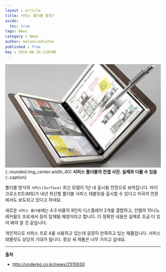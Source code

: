 ```yaml
---
layout : article
title: 서피스 폴더블 등장?
aside:
  toc: true
tags: News
category : News
author: melonicedlatte
published : True
key : 2019-06-26-210700
---
```


![image](/assets/images/201906/surface_folderable.jpg){:.rounded.img_center.width_40}
**서피스 폴더블의 컨셉 사진. 실제와 다를 수 있음**{:.caption}

폴더블 방식의 `서피스(Surface)` 최신 모델이 1년 내 출시될 전망으로 보여집니다. 마이크로소프트(MS)가 내년 최신형 폴더블 서피스 태블릿을 출시할 수 있다고 미국의 언론에서도 보도되고 있다고 하네요. 

새로운 `서피스 폴더블`에는 4:3 비율의 9인치 디스플레이  2개를 결합하고, 인텔의 10나노 레커필드 프로세서 등이 탑재될 예정이라고 합니다. 더 정확한 내용은 실제로 조금 더 있어 봐야 알 것 같습니다.

개인적으로 서피스 프로 4를 사용하고 있는데 굉장히 만족하고 있는 제품입니다. 서피스 태블릿도 상당히 기대가 됩니다. 항상 새 제품은 너무 가지고 싶네요.

<hr>

**출처**
- http://underkg.co.kr/news/2515930